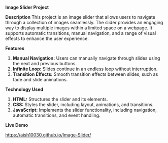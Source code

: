 **Image Slider Project**

**Description**
This project is an image slider that allows users to navigate through a collection of images seamlessly. The slider provides an engaging way to display multiple images within a limited space on a webpage. It supports automatic transitions, manual navigation, and a range of visual effects to enhance the user experience.

**Features**

1. **Manual Navigation:** Users can manually navigate through slides using the next and previous buttons.
2. **Infinite Loop:** Slides continue in an endless loop without interruption.
3. **Transition Effects:** Smooth transition effects between slides, such as fade and slide animations.
   
**Technology Used**

1. **HTML:** Structures the slider and its elements.
2. **CSS:** Styles the slider, including layout, animations, and transitions.
3. **JavaScript:** Implements the slider functionality, including navigation, automatic transitions, and event handling.
   
**Live Demo**

https://aish10030.github.io/Image-Slider/
